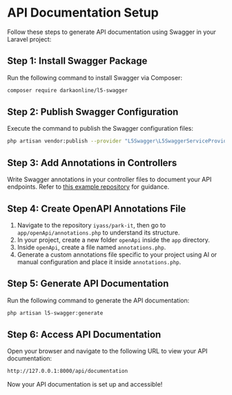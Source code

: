 # API Documentation Setup

Follow these steps to generate API documentation using Swagger in your Laravel project:

## Step 1: Install Swagger Package
Run the following command to install Swagger via Composer:
```sh
composer require darkaonline/l5-swagger
```

## Step 2: Publish Swagger Configuration
Execute the command to publish the Swagger configuration files:
```sh
php artisan vendor:publish --provider "L5Swagger\L5SwaggerServiceProvider"
```

## Step 3: Add Annotations in Controllers
Write Swagger annotations in your controller files to document your API endpoints. Refer to [this example repository](https://github.com/ilyassan/park-it) for guidance.

## Step 4: Create OpenAPI Annotations File
1. Navigate to the repository `iyass/park-it`, then go to `app/openApi/annotations.php` to understand its structure.
2. In your project, create a new folder `openApi` inside the `app` directory.
3. Inside `openApi`, create a file named `annotations.php`.
4. Generate a custom annotations file specific to your project using AI or manual configuration and place it inside `annotations.php`.

## Step 5: Generate API Documentation
Run the following command to generate the API documentation:
```sh
php artisan l5-swagger:generate
```

## Step 6: Access API Documentation
Open your browser and navigate to the following URL to view your API documentation:
```sh
http://127.0.0.1:8000/api/documentation
```

Now your API documentation is set up and accessible!

